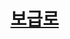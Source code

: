 # [보급로](https://out.swexpertacademy.samsung.com/common/swea/solvingPractice/solveclub/solveclubProblemDetail.do?solveclubId=AVX8kOmPrQsAAAEJ&solveclubPassword=&password=&attendYn=Y&contestProbId=AUV56HgfACwAAAEO&sortingType=)